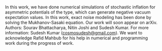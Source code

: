 In this work, we have done numerical simulations of stochastic inflation for asymmetric potentials of the type, which can generate negative vacuum expectation values.
In this work, exact noise modeling has been done by solving the Mukhanov-Sasaki equation.
Our work will soon appear on arXiv. 
Authors: Sourav Bhattacharya, Nitin Joshi and Sudesh Kumar.
For more information: Sudesh Kumar (cosmosudesh@gmail.com).
We want to acknowledge Rafid Mahbub for his help in numerical and programming work during the progress of work.
